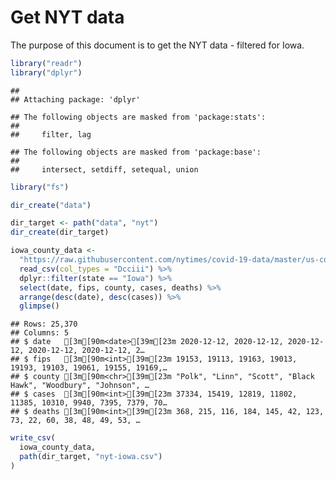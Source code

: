 Get NYT data
================

The purpose of this document is to get the NYT data - filtered for Iowa.

``` r
library("readr")
library("dplyr")
```

    ## 
    ## Attaching package: 'dplyr'

    ## The following objects are masked from 'package:stats':
    ## 
    ##     filter, lag

    ## The following objects are masked from 'package:base':
    ## 
    ##     intersect, setdiff, setequal, union

``` r
library("fs")
```

``` r
dir_create("data")

dir_target <- path("data", "nyt")
dir_create(dir_target)
```

``` r
iowa_county_data <- 
  "https://raw.githubusercontent.com/nytimes/covid-19-data/master/us-counties.csv" %>%
  read_csv(col_types = "Dcciii") %>%
  dplyr::filter(state == "Iowa") %>%
  select(date, fips, county, cases, deaths) %>%
  arrange(desc(date), desc(cases)) %>%
  glimpse()
```

    ## Rows: 25,370
    ## Columns: 5
    ## $ date   [3m[90m<date>[39m[23m 2020-12-12, 2020-12-12, 2020-12-12, 2020-12-12, 2020-12-12, 2…
    ## $ fips   [3m[90m<int>[39m[23m 19153, 19113, 19163, 19013, 19193, 19103, 19061, 19155, 19169,…
    ## $ county [3m[90m<chr>[39m[23m "Polk", "Linn", "Scott", "Black Hawk", "Woodbury", "Johnson", …
    ## $ cases  [3m[90m<int>[39m[23m 37334, 15419, 12819, 11802, 11385, 10310, 9940, 7395, 7379, 70…
    ## $ deaths [3m[90m<int>[39m[23m 368, 215, 116, 184, 145, 42, 123, 73, 22, 60, 38, 48, 49, 53, …

``` r
write_csv(
  iowa_county_data,
  path(dir_target, "nyt-iowa.csv")
)
```
